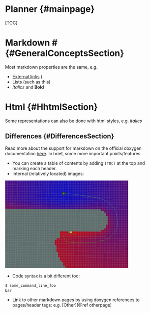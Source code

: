 Planner {#mainpage}
===================

[TOC]

# Markdown # {#GeneralConceptsSection}

Most markdown properties are the same, e.g.

* [External links](http://citeseerx.ist.psu.edu/viewdoc/download?doi=10.1.1.88.3884&rep=rep1&type=pdf) ).
* Lists (such as this)
* *Italics* and **Bold**

# Html {#HhtmlSection}

Some representations can also be done with html styles, e.g. <i>italics</i>

## Differences {#DifferencesSection}

Read more about the support for markdown on the official doxygen documentation [here](https://www.stack.nl/~dimitri/doxygen/manual/markdown.html). In brief, some more important points/features:

* You can create a table of contents by adding `[TOC]` at the top and marking each header.
* Internal (relatively located) images:

![ROS Global Planner](ros_global_planner.png)

* Code syntax is a bit different too:

~~~~~~~~~~~~~~~~~~~~~
$ some_command_line_foo
bar
~~~~~~~~~~~~~~~~~~~~~

* Link to other markdown pages by using doxygen references to pages/header tags: e.g. [Other](@ref otherpage)
